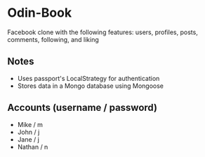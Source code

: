 # Odin-Book
Facebook clone with the following features: users, profiles, posts, comments, following, and liking

## Notes
- Uses passport's LocalStrategy for authentication
- Stores data in a Mongo database using Mongoose

## Accounts (username / password)
- Mike / m
- John / j
- Jane / j
- Nathan / n
